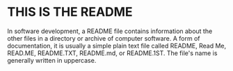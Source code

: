 # THIS IS THE README
In software development, a README file contains information about the other files in a directory or archive of computer software. A form of documentation, it is usually a simple plain text file called README, Read Me, READ.ME, README.TXT, README.md, or README.1ST. The file's name is generally written in uppercase.
